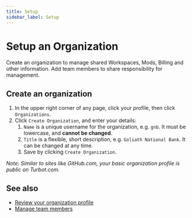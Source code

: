 ```yaml
---
title: Setup
sidebar_label: Setup
---
```


# Setup an Organization

Create an organization to manage shared Workspaces, Mods, Billing and other
information. Add team members to share responsibility for management.

## Create an organization

1. In the upper right corner of any page, click your profile, then click
   `Organizations`.
2. Click `Create Organization`, and enter your details:
   1. `Name` is a unique username for the organization, e.g. `gnb`. It must be
      lowercase, and **cannot be changed**.
   2. `Title` is a flexible, short description, e.g. `Goliath National Bank`. It
      can be changed at any time.
   3. Save by clicking `Create Organization`.

_Note: Similar to sites like GitHub.com, your basic organization profile is
public on Turbot.com._

## See also

- [Review your organization profile](turbot.com/organizations/profile)
- [Manage team members](turbot.com/organizations/team)
